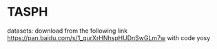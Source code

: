 # TASPH
datasets: download from the following link https://pan.baidu.com/s/1_qurXrHNhspHUDnSwGLm7w with code yosy
